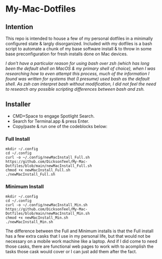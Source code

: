 # My-Mac-Dotfiles

## Intention
This repo is intended to house a few of my personal dotfiles in a minimally configured state & largly disorganized.
Included with my dotfiles is a bash script to automate a chunk of my base software install & to throw in some base preconfiguration for fresh installs done on Mac devices.

*I don't have a particular reason for using bash over zsh (which has long been the default shell on MacOS & my primary shell of choice), when I was researching how to even attempt this process, much of the information I found was written for systems that (I presume) used bash as the default shell. As zsh can interpret bash without modification, I did not feel the need to research any possible scripting differences between bash and zsh.*

## Installer
- CMD+Space to engage Spotlight Search.
- Search for Terminal.app & press Enter.
- Copy/paste & run one of the codeblocks below:
### Full Install
~~~
mkdir ~/.config
cd ~/.config
curl -o ~/.config/newMacInstall_Full.sh https://github.com/DicksonTeel/My-Mac-Dotfiles/blob/main/newMacInstall_Full.sh
chmod +x newMacInstall_Full.sh
./newMacInstall_Full.sh
~~~

### Minimum Install
~~~
mkdir ~/.config
cd ~/.config
curl -o ~/.config/newMacInstall_Min.sh https://github.com/DicksonTeel/My-Mac-Dotfiles/blob/main/newMacInstall_Min.sh
chmod +x newMacInstall_Min.sh
./newMacInstall_Min.sh
~~~

The difference between the Full and Minimum installs is that the Full install has a few extra casks that I use in my personal life, but that would not be necessary on a mobile work machine like a laptop. And if I did come to need those casks, there are functional web pages to work with to acomplish the tasks those cask would cover or I can just add them after the fact.
